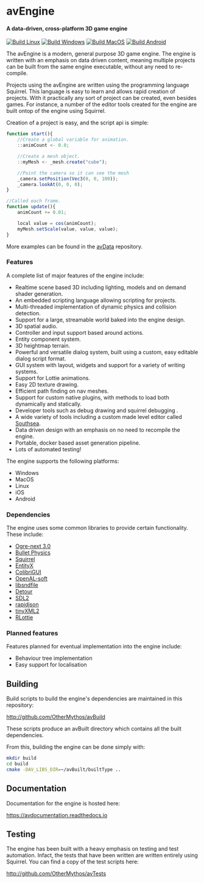 # avEngine

#### A data-driven, cross-platform 3D game engine
[![Build Linux](https://github.com/OtherMythos/avEngine/actions/workflows/buildLinux.yml/badge.svg)](https://github.com/OtherMythos/avEngine/actions/workflows/buildLinux.yml)
[![Build Windows](https://github.com/OtherMythos/avEngine/actions/workflows/buildWindows.yml/badge.svg)](https://github.com/OtherMythos/avEngine/actions/workflows/buildWindows.yml)
[![Build MacOS](https://github.com/OtherMythos/avEngine/actions/workflows/buildMacOS.yml/badge.svg)](https://github.com/OtherMythos/avEngine/actions/workflows/buildMacOS.yml)
[![Build Android](https://github.com/OtherMythos/avEngine/actions/workflows/buildAndroid.yml/badge.svg)](https://github.com/OtherMythos/avEngine/actions/workflows/buildAndroid.yml)

The avEngine is a modern, general purpose 3D game engine.
The engine is written with an emphasis on data driven content, meaning multiple projects can be built from the same engine executable, without any need to re-compile.

Projects using the avEngine are written using the programming language Squirrel.
This language is easy to learn and allows rapid creation of projects.
With it practically any sort of project can be created, even besides games.
For instance, a number of the editor tools created for the engine are built ontop of the engine using Squirrel.

Creation of a project is easy, and the script api is simple:

```js
function start(){
    //Create a global variable for animation.
    ::animCount <- 0.0;

    //Create a mesh object.
    ::myMesh <- _mesh.create("cube");

    //Point the camera so it can see the mesh
    _camera.setPosition(Vec3(0, 0, 100));
    _camera.lookAt(0, 0, 0);
}

//Called each frame.
function update(){
    animCount += 0.01;

    local value = cos(animCount);
    myMesh.setScale(value, value, value);
}
```

More examples can be found in the [avData](http://gitlab.com/edherbert/avData) repository.

### Features

A complete list of major features of the engine include:

 * Realtime scene based 3D including lighting, models and on demand shader generation.
 * An embedded scripting language allowing scripting for projects.
 * Multi-threaded implementation of dynamic physics and collision detection.
 * Support for a large, streamable world baked into the engine design.
 * 3D spatial audio.
 * Controller and input support based around actions.
 * Entity component system.
 * 3D heightmap terrain.
 * Powerful and versatile dialog system, built using a custom, easy editable dialog script format.
 * GUI system with layout, widgets and support for a variety of writing systems.
 * Support for Lottie animations.
 * Easy 2D texture drawing.
 * Efficient path finding on nav meshes.
 * Support for custom native plugins, with methods to load both dynamically and statically.
 * Developer tools such as debug drawing and squirrel debugging .
 * A wide variety of tools including a custom made level editor called [Southsea](http://gitlab.com/edherbert/Southsea).
 * Data driven design with an emphasis on no need to recompile the engine.
 * Portable, docker based asset generation pipeline.
 * Lots of automated testing!

The engine supports the following platforms:

 * Windows
 * MacOS
 * Linux
 * iOS
 * Android

### Dependencies

The engine uses some common libraries to provide certain functionality.
These include:

 * [Ogre-next 3.0](https://github.com/OGRECave/ogre-next)
 * [Bullet Physics](https://github.com/bulletphysics/bullet3)
 * [Squirrel](https://github.com/albertodemichelis/squirrel)
 * [EntityX](https://github.com/alecthomas/entityx)
 * [ColibriGUI](https://github.com/darksylinc/colibrigui/)
 * [OpenAL-soft](https://github.com/kcat/openal-soft)
 * [libsndfile](https://github.com/libsndfile/libsndfile)
 * [Detour](https://github.com/recastnavigation/recastnavigation)
 * [SDL2](https://github.com/libsdl-org/SDL)
 * [rapidjson](https://github.com/Tencent/rapidjson)
 * [tinyXML2](https://github.com/leethomason/tinyxml2)
 * [RLottie](https://github.com/Samsung/rlottie)

### Planned features

Features planned for eventual implementation into the engine include:

 * Behaviour tree implementation
 * Easy support for localisation

## Building

Build scripts to build the engine's dependencies are maintained in this repository:

http://github.com/OtherMythos/avBuild

These scripts produce an avBuilt directory which contains all the built dependencies.

From this, building the engine can be done simply with:

```bash
mkdir build
cd build
cmake -DAV_LIBS_DIR=~/avBuilt/builtType ..
```

## Documentation
Documentation for the engine is hosted here:

https://avdocumentation.readthedocs.io

## Testing
The engine has been built with a heavy emphasis on testing and test automation.
Infact, the tests that have been written are written entirely using Squirrel.
You can find a copy of the test scripts here:

http://github.com/OtherMythos/avTests
